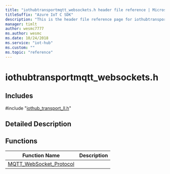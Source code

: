 ```yaml
---                             
title: "iothubtransportmqtt_websockets.h header file reference | Microsoft Docs" 
titleSuffix: "Azure IoT C SDK"            
description: "This is the header file reference page for iothubtransportmqtt_websockets.h in the Azure IoT C SDK. This SDK is used with Azure IoT Hub and Azure IoT Hub Device Provisioning Service"            
manager: timlt                 
author: wesmc7777              
ms.author: wesmc               
ms.date: 10/24/2018                    
ms.service: "iot-hub"             
ms.custom: ""                
ms.topic: "reference"        
---                            
```


# iothubtransportmqtt_websockets.h 

## Includes

\#include "[iothub_transport_ll.h](iothub-transport-ll-h.md)"  

## Detailed Description

## Functions

Function Name                  | Description                                
--------------------------------|---------------------------------------------
[MQTT_WebSocket_Protocol](./iothubtransportmqtt-websockets-h/mqtt-websocket-protocol.md)            | 

